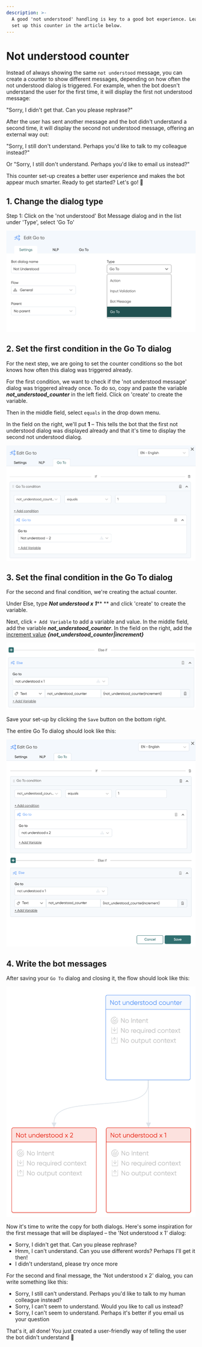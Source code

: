 ```yaml
---
description: >-
  A good 'not understood' handling is key to a good bot experience. Learn how to
  set up this counter in the article below.
---
```


# Not understood counter

Instead of always showing the same `not understood` message, you can create a counter to show different messages, depending on how often the not understood dialog is triggered. For example, when the bot doesn't understand the user for the first time, it will display the first not understood message:

"Sorry, I didn't get that. Can you please rephrase?"&#x20;

After the user has sent another message and the bot didn't understand a second time, it will display the second not understood message, offering an external way out:

"Sorry, I still don't understand. Perhaps you'd like to talk to my colleague instead?"

Or "Sorry, I still don't understand. Perhaps you'd like to email us instead?"

This counter set-up creates a better user experience and makes the bot appear much smarter. Ready to get started? Let's go! 👏

## 1. Change the dialog type

Step 1: Click on the 'not understood' Bot Message dialog and in the list under 'Type', select 'Go To'&#x20;

![](<../../.gitbook/assets/image (668).png>)

## 2. Set the first condition in the Go To dialog

For the next step, we are going to set the counter conditions so the bot knows how often this dialog was triggered already.

For the first condition, we want to check if the 'not understood message' dialog was triggered already once. To do so, copy and paste the variable _**not\_understood\_counter**_ in the left field. Click on 'create' to create the variable.&#x20;

Then in the middle field, select `equals` in the drop down menu.&#x20;

In the field on the right, we'll put **1** – This tells the bot that the first not understood dialog was displayed already and that it's time to display the second not understood dialog.

![](<../../.gitbook/assets/image (674) (1) (1).png>)

## 3. Set the final condition in the Go To dialog

For the second and final condition, we're creating the actual counter.

Under Else, type _**Not understood x 1**_** ** and click 'create' to create the variable.&#x20;

Next, click `+ Add Variable` to add a variable and value. In the middle field, add the variable _**not\_understood\_counter**_. In the field on the right, add the [increment value](https://docs.chatlayer.ai/bot-answers/settings/secure-variables-gdpr#incrementing-variable-counter)  _**{not\_understood\_counter|increment}**_

![](<../../.gitbook/assets/image (673) (1).png>)

Save your set-up by clicking the `Save` button on the bottom right.

The entire Go To dialog should look like this:

![](<../../.gitbook/assets/image (675) (1).png>)

## 4. Write the bot messages

After saving your `Go To` dialog and closing it, the flow should look like this:

![](<../../.gitbook/assets/image (677) (1) (1).png>)

Now it's time to write the copy for both dialogs. Here's some inspiration for the first message that will be displayed – the 'Not understood x 1' dialog:

* Sorry, I didn't get that. Can you please rephrase?
* Hmm, I can't understand. Can you use different words? Perhaps I'll get it then!
* I didn't understand, please try once more

For the second and final message, the 'Not understood x 2' dialog, you can write something like this:

* Sorry, I still can't understand. Perhaps you'd like to talk to my human colleague instead?
* Sorry, I can't seem to understand. Would you like to call us instead?&#x20;
* Sorry, I can't seem to understand. Perhaps it's better if you email us your question

That's it, all done! You just created a user-friendly way of telling the user the bot didn't understand 👏
